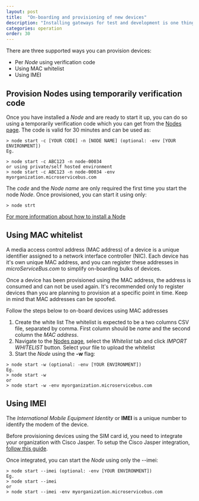 ```yaml
---
layout: post
title:  "On-boarding and provisioning of new devices"
description: "Installing gateways for test and development is one thing, but rolling you many devices is a whole other beast. Learn about how to provision Nodes using Cisco Jasper or MAC address whitelisting."
categories: operation
order: 30
---
```



There are three supported ways you can provision devices:
* Per *Node* using verification code
* Using MAC whitelist
* Using IMEI

## Provision Nodes using temporarily verification code
Once you have installed a *Node* and are ready to start it up, you can do so using a temporarily verification code which you can get from the [Nodes page](https://microservicebus.com/Nodes). The code is valid for 30 minutes and can be used as:
```
> node start -c [YOUR CODE] -n [NODE NAME] (optional: -env [YOUR ENVIRONMENT])
Eg.

> node start -c ABC123 -n node-00034
or using private/self hosted environment
> node start -c ABC123 -n node-00034 -env myorganization.microservicebus.com

```
The *code* and the *Node name* are only required the first time you start the node *Node*. Once provisioned, you can start it using only:
```
> node strt
```

[For more information about how to install a Node]({{site.baseurl}}/installing-microservicebus-node)

## Using MAC whitelist
A media access control address (MAC address) of a device is a unique identifier assigned to a network interface controller (NIC). Each device has it's own unique MAC address, and you can register these addresses in *microServiceBus.com* to simplify on-boarding bulks of devices.

Once a device has been provisioned using the MAC address, the address is consumed and can not be used again. It's recommended only to register  devices than you are planning to provision at a specific point in time. Keep in mind that MAC addresses can be spoofed.

Follow the steps below to on-board devices using MAC addresses

1. Create the white list
The whitelist is expected to be a two columns CSV file, separated by comma. First column should be *name* and the second column the *MAC address*.
2. Navigate to the [Nodes page](https://microservicebus.com/Nodes), select the *Whitelist* tab and click *IMPORT WHITELIST* button. Select your file to upload the whitelist
3. Start the *Node* using the **-w** flag:
```
> node start -w (optional: -env [YOUR ENVIRONMENT])
Eg.
> node start -w
or
> node start -w -env myorganization.microservicebus.com
```

## Using IMEI 
The *International Mobile Equipment Identity* or **IMEI** is a unique number to identify the modem of the device.

Before provisioning devices using the SIM card id, you need to integrate your organization with Cisco Jasper. To setup the Cisco Jasper integration, [follow this guide]({{site.baseurl}}/integrate-sim-card-management).

Once integrated, you can start the *Node* using only the --imei:

```
> node start --imei (optional: -env [YOUR ENVIRONMENT])
Eg.
> node start --imei
or
> node start --imei -env myorganization.microservicebus.com
```
